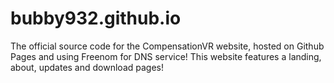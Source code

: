 # bubby932.github.io
The official source code for the CompensationVR website, hosted on Github Pages and using Freenom for DNS service!
This website features a landing, about, updates and download pages!
